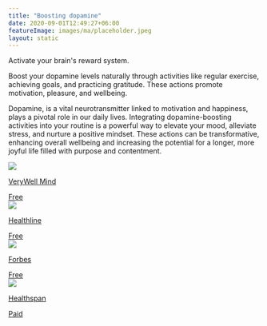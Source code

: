 ```yaml
---
title: "Boosting dopamine"
date: 2020-09-01T12:49:27+06:00
featureImage: images/ma/placeholder.jpeg
layout: static
---
```


Activate your brain's reward system.

Boost your dopamine levels naturally through activities like regular exercise, achieving goals, and practicing gratitude. These actions promote motivation, pleasure, and wellbeing.

Dopamine, is a vital neurotransmitter linked to motivation and happiness, plays a pivotal role in our daily lives. Integrating dopamine-boosting activities into your routine is a powerful way to elevate your mood, alleviate stress, and nurture a positive mindset. These actions can be transformative, enhancing overall wellbeing and increasing the potential for a longer, more joyful life filled with purpose and contentment.

<a class="ma-link" href="https://www.verywellmind.com/what-is-dopamine-5185621"><div class="ma-card ma-card-Health"><div class="ma-icon"><img src ="/images/Icon-check - health - opacity.svg"/></div><div class="ma-name"><p>VeryWell Mind</p></div><div class="ma-paid-text"><span>Free</span></div></div></a><a class="ma-link" href="https://www.healthline.com/nutrition/how-to-increase-dopamine#10-strategies"><div class="ma-card ma-card-Health"><div class="ma-icon"><img src ="/images/Icon-check - health - opacity.svg"/></div><div class="ma-name"><p>Healthline</p></div><div class="ma-paid-text"><span>Free</span></div></div></a><a class="ma-link" href="https://www.forbes.com/health/mind/dopamine-supplements/"><div class="ma-card ma-card-Health"><div class="ma-icon"><img src ="/images/Icon-check - health - opacity.svg"/></div><div class="ma-name"><p>Forbes</p></div><div class="ma-paid-text"><span>Free</span></div></div></a><a class="ma-link" href="https://www.awin1.com/cread.php?awinmid=6007&awinaffid=1198638&ued=https%3A%2F%2Fwww.healthspan.co.uk%2Fsearch-results%2F%3Fsearchterm%3Dginko%26searchterm_submit%3DGo%23"><div class="ma-card ma-card-Health"><div class="ma-icon"><img src ="/images/Icon-pound - health - opacity.svg"/></div><div class="ma-name"><p>Healthspan</p></div><div class="ma-paid-text"><span>Paid</span></div></div></a>  

<br/><br/>






